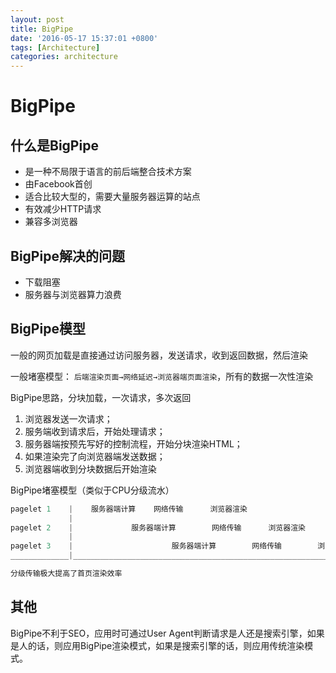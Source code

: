 ```yaml
---
layout: post
title: BigPipe
date: '2016-05-17 15:37:01 +0800'
tags: [Architecture]
categories: architecture
---
```


# BigPipe

## 什么是BigPipe

- 是一种不局限于语言的前后端整合技术方案
- 由Facebook首创
- 适合比较大型的，需要大量服务器运算的站点
- 有效减少HTTP请求
- 兼容多浏览器

## BigPipe解决的问题

- 下载阻塞
- 服务器与浏览器算力浪费

## BigPipe模型

一般的网页加载是直接通过访问服务器，发送请求，收到返回数据，然后渲染

一般堵塞模型： `后端渲染页面→网络延迟→浏览器端页面渲染`，所有的数据一次性渲染

BigPipe思路，分块加载，一次请求，多次返回

1. 浏览器发送一次请求；
2. 服务端收到请求后，开始处理请求；
3. 服务器端按预先写好的控制流程，开始分块渲染HTML；
4. 如果渲染完了向浏览器端发送数据；
5. 浏览器端收到分块数据后开始渲染

BigPipe堵塞模型（类似于CPU分级流水）

```javascript
pagelet 1    |    服务器端计算    网络传输      浏览器渲染
             |
pagelet 2    |             服务器端计算        网络传输      浏览器渲染
             |
pagelet 3    |                      服务器端计算        网络传输        浏览器渲染
_____________|________________________________________________________________

分级传输极大提高了首页渲染效率
```

## 其他

BigPipe不利于SEO，应用时可通过User Agent判断请求是人还是搜索引擎，如果是人的话，则应用BigPipe渲染模式，如果是搜索引擎的话，则应用传统渲染模式。
